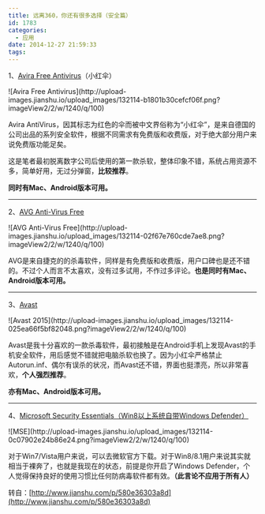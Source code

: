 ```yaml
---
title: 远离360，你还有很多选择（安全篇）
id: 1783
categories:
  - 应用
date: 2014-12-27 21:59:33
tags:
---
```


1、[Avira Free Antivirus](https://www.avira.com/zh-cn/personal)（小红伞）

<div class="image-package">
![Avira Free Antivirus](http://upload-images.jianshu.io/upload_images/132114-b1801b30cefcf06f.png?imageView2/2/w/1240/q/100)

Avira AntiVirus，因其标志为红色的伞而被中文界俗称为“小红伞”，是来自德国的公司出品的系列安全软件，根据不同需求有免费版和收费版，对于绝大部分用户来说免费版功能足矣。

<!--more-->

这是笔者最初脱离数字公司后使用的第一款杀软，整体印象不错，系统占用资源不多，简单好用，无过分弹窗，**比较推荐**。

**同时有Mac、Android版本可用。**

* * *

2、[AVG Anti-Virus Free](http://www.avg.com/cn-zh/china-home)

<div class="image-package">
![AVG Anti-Virus Free](http://upload-images.jianshu.io/upload_images/132114-02f67e760cde7ae8.png?imageView2/2/w/1240/q/100)

AVG是来自捷克的的杀毒软件，同样是有免费版和收费版，用户口碑也是还不错的。不过个人而言不太喜欢，没有过多试用，不作过多评论。**也是同时有Mac、Android版本可用。**

* * *

3、[Avast](https://www.avast.com/zh-cn/index)

<div class="image-package">
![Avast 2015](http://upload-images.jianshu.io/upload_images/132114-025ea66f5bf82048.png?imageView2/2/w/1240/q/100)

Avast是我十分喜欢的一款杀毒软件，最初接触是在Android手机上发现Avast的手机安全软件，用后感觉不错就把电脑杀软也换了。因为小红伞严格禁止Autorun.inf、偶尔有误杀的状况，而Avast还不错，界面也挺漂亮，所以非常喜欢，**个人强烈推荐**。

**亦有Mac、Android版本可用。**

* * *

4、[Microsoft Security Essentials（Win8以上系统自带Windows Defender）](http://windows.microsoft.com/zh-cn/windows/security-essentials-all-versions)

<div class="image-package">
![MSE](http://upload-images.jianshu.io/upload_images/132114-0c07902e24b86e24.png?imageView2/2/w/1240/q/100)

对于Win7/Vista用户来说，可以去微软官方下载。对于Win8/8.1用户来说其实就相当于裸奔了，也就是我现在的状态，前提是你开启了Windows Defender，个人觉得保持良好的使用习惯比任何防病毒软件都有效。**（此言论不应用于所有人）**

转自：[http://www.jianshu.com/p/580e36303a8d](http://www.jianshu.com/p/580e36303a8d)